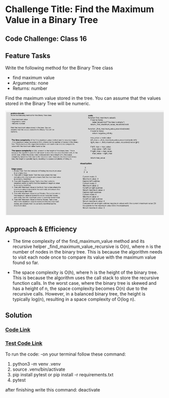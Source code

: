 # Challenge Title: Find the Maximum Value in a Binary Tree
## Code Challenge: Class 16
## Feature Tasks

Write the following method for the Binary Tree class

-	find maximum value
-	Arguments: none
-	Returns: number

Find the maximum value stored in the tree. You can assume that the values stored in the Binary Tree will be numeric.


![visualization](./Whiteboard_CC16.PNG)
## Approach & Efficiency

- The time complexity of the find_maximum_value method and its recursive helper _find_maximum_value_recursive is O(n), where n is the number of nodes in the binary tree. This is because the algorithm needs to visit each node once to compare its value with the maximum value found so far.

   
- The space complexity is O(h), where h is the height of the binary tree. This is because the algorithm uses the call stack to store the recursive function calls. In the worst case, where the binary tree is skewed and has a height of n, the space complexity becomes O(n) due to the recursive calls. However, in a balanced binary tree, the height is typically log(n), resulting in a space complexity of O(log n).


## Solution
### [Code Link](./trees/Tree.py)
### [Test Code Link](./tests/test_tree.py)


To run the code:
-on your terminal follow these command:
1. python3 -m venv .venv
1. source .venv/bin/activate
2. pip install pytest or pip install -r requirements.txt
3. pytest 

after finishing write this command:
deactivate
